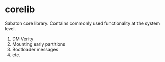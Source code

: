# corelib
Sabaton core library. Contains commonly used functionality at the system level.

1. DM Verity
2. Mounting early partitions
3. Bootloader messages
4. etc.




